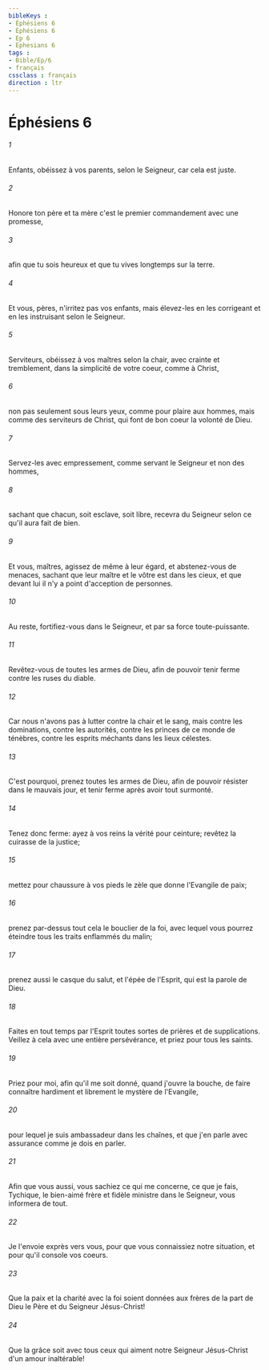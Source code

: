 ```yaml
---
bibleKeys : 
- Éphésiens 6
- Éphésiens 6
- Ep 6
- Ephesians 6
tags : 
- Bible/Ep/6
- français
cssclass : français
direction : ltr
---
```


# Éphésiens 6

###### 1
Enfants, obéissez à vos parents, selon le Seigneur, car cela est juste.
###### 2
Honore ton père et ta mère c'est le premier commandement avec une promesse,
###### 3
afin que tu sois heureux et que tu vives longtemps sur la terre.
###### 4
Et vous, pères, n'irritez pas vos enfants, mais élevez-les en les corrigeant et en les instruisant selon le Seigneur.
###### 5
Serviteurs, obéissez à vos maîtres selon la chair, avec crainte et tremblement, dans la simplicité de votre coeur, comme à Christ,
###### 6
non pas seulement sous leurs yeux, comme pour plaire aux hommes, mais comme des serviteurs de Christ, qui font de bon coeur la volonté de Dieu.
###### 7
Servez-les avec empressement, comme servant le Seigneur et non des hommes,
###### 8
sachant que chacun, soit esclave, soit libre, recevra du Seigneur selon ce qu'il aura fait de bien.
###### 9
Et vous, maîtres, agissez de même à leur égard, et abstenez-vous de menaces, sachant que leur maître et le vôtre est dans les cieux, et que devant lui il n'y a point d'acception de personnes.
###### 10
Au reste, fortifiez-vous dans le Seigneur, et par sa force toute-puissante.
###### 11
Revêtez-vous de toutes les armes de Dieu, afin de pouvoir tenir ferme contre les ruses du diable.
###### 12
Car nous n'avons pas à lutter contre la chair et le sang, mais contre les dominations, contre les autorités, contre les princes de ce monde de ténèbres, contre les esprits méchants dans les lieux célestes.
###### 13
C'est pourquoi, prenez toutes les armes de Dieu, afin de pouvoir résister dans le mauvais jour, et tenir ferme après avoir tout surmonté.
###### 14
Tenez donc ferme: ayez à vos reins la vérité pour ceinture; revêtez la cuirasse de la justice;
###### 15
mettez pour chaussure à vos pieds le zèle que donne l'Evangile de paix;
###### 16
prenez par-dessus tout cela le bouclier de la foi, avec lequel vous pourrez éteindre tous les traits enflammés du malin;
###### 17
prenez aussi le casque du salut, et l'épée de l'Esprit, qui est la parole de Dieu.
###### 18
Faites en tout temps par l'Esprit toutes sortes de prières et de supplications. Veillez à cela avec une entière persévérance, et priez pour tous les saints.
###### 19
Priez pour moi, afin qu'il me soit donné, quand j'ouvre la bouche, de faire connaître hardiment et librement le mystère de l'Evangile,
###### 20
pour lequel je suis ambassadeur dans les chaînes, et que j'en parle avec assurance comme je dois en parler.
###### 21
Afin que vous aussi, vous sachiez ce qui me concerne, ce que je fais, Tychique, le bien-aimé frère et fidèle ministre dans le Seigneur, vous informera de tout.
###### 22
Je l'envoie exprès vers vous, pour que vous connaissiez notre situation, et pour qu'il console vos coeurs.
###### 23
Que la paix et la charité avec la foi soient données aux frères de la part de Dieu le Père et du Seigneur Jésus-Christ!
###### 24
Que la grâce soit avec tous ceux qui aiment notre Seigneur Jésus-Christ d'un amour inaltérable!
